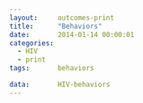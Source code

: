 ```yaml
---
layout:     outcomes-print
title:      "Behaviors"
date:       2014-01-14 00:00:01
categories: 
  - HIV
  - print
tags:       behaviors

data:       HIV-behaviors
---
```

